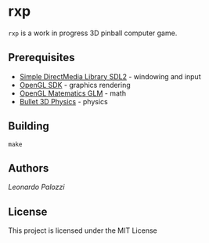 # rxp

`rxp` is a work in progress 3D pinball computer game.

## Prerequisites

* [Simple DirectMedia Library SDL2](https://www.libsdl.org/) - windowing and input
* [OpenGL SDK](https://opengl.org/sdk/) - graphics rendering
* [OpenGL Matematics GLM](https://glm.g-truc.net) - math
* [Bullet 3D Physics](https://pybullet.org) - physics

## Building
```
make
```

## Authors

*Leonardo Palozzi*

## License

This project is licensed under the MIT License
